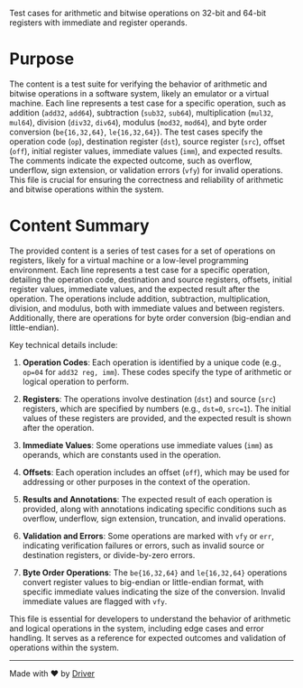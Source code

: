 <!--------------------------------------------------------------------------------->
<!-- IMPORTANT: This file is auto-generated by Driver (https://driver.ai). -------->
<!-- Manual edits may be overwritten on future commits. --------------------------->
<!--------------------------------------------------------------------------------->

Test cases for arithmetic and bitwise operations on 32-bit and 64-bit registers with immediate and register operands.

# Purpose
The content is a test suite for verifying the behavior of arithmetic and bitwise operations in a software system, likely an emulator or a virtual machine. Each line represents a test case for a specific operation, such as addition (`add32`, `add64`), subtraction (`sub32`, `sub64`), multiplication (`mul32`, `mul64`), division (`div32`, `div64`), modulus (`mod32`, `mod64`), and byte order conversion (`be{16,32,64}`, `le{16,32,64}`). The test cases specify the operation code (`op`), destination register (`dst`), source register (`src`), offset (`off`), initial register values, immediate values (`imm`), and expected results. The comments indicate the expected outcome, such as overflow, underflow, sign extension, or validation errors (`vfy`) for invalid operations. This file is crucial for ensuring the correctness and reliability of arithmetic and bitwise operations within the system.
# Content Summary
The provided content is a series of test cases for a set of operations on registers, likely for a virtual machine or a low-level programming environment. Each line represents a test case for a specific operation, detailing the operation code, destination and source registers, offsets, initial register values, immediate values, and the expected result after the operation. The operations include addition, subtraction, multiplication, division, and modulus, both with immediate values and between registers. Additionally, there are operations for byte order conversion (big-endian and little-endian).

Key technical details include:

1. **Operation Codes**: Each operation is identified by a unique code (e.g., `op=04` for `add32 reg, imm`). These codes specify the type of arithmetic or logical operation to perform.

2. **Registers**: The operations involve destination (`dst`) and source (`src`) registers, which are specified by numbers (e.g., `dst=0`, `src=1`). The initial values of these registers are provided, and the expected result is shown after the operation.

3. **Immediate Values**: Some operations use immediate values (`imm`) as operands, which are constants used in the operation.

4. **Offsets**: Each operation includes an offset (`off`), which may be used for addressing or other purposes in the context of the operation.

5. **Results and Annotations**: The expected result of each operation is provided, along with annotations indicating specific conditions such as overflow, underflow, sign extension, truncation, and invalid operations.

6. **Validation and Errors**: Some operations are marked with `vfy` or `err`, indicating verification failures or errors, such as invalid source or destination registers, or divide-by-zero errors.

7. **Byte Order Operations**: The `be{16,32,64}` and `le{16,32,64}` operations convert register values to big-endian or little-endian format, with specific immediate values indicating the size of the conversion. Invalid immediate values are flagged with `vfy`.

This file is essential for developers to understand the behavior of arithmetic and logical operations in the system, including edge cases and error handling. It serves as a reference for expected outcomes and validation of operations within the system.

---
Made with ❤️ by [Driver](https://www.driver.ai/)